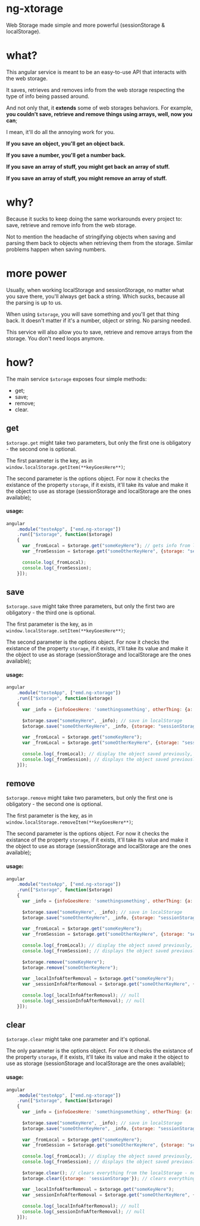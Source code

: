# ng-xtorage

Web Storage made simple and more powerful (sessionStorage & localStorage).

# what?

This angular service is meant to be an easy-to-use API that interacts with the web storage.

It saves, retrieves and removes info from the web storage respecting the type of info being passed around.

And not only that, it **extends** some of web storages behaviors. For example, **you couldn't save, retrieve and remove things using arrays, well, now you can**;

I mean, it'll do all the annoying work for you. 

**If you save an object, you'll get an object back.**

**If you save a number, you'll get a number back.**

**If you save an array of stuff, you might get back an array of stuff.**

**If you save an array of stuff, you might remove an array of stuff.**


# why?

Because it sucks to keep doing the same workarounds every project to: save, retrieve and remove info from the web storage.

Not to mention the headache of stringifying objects when saving and parsing them back to objects when retrieving them from the storage. Similar problems happen when saving numbers.


# more power

Usually, when working localStorage and sessionStorage, no matter what you save there, you'll always get back a string. Which sucks, because all the parsing is up to us. 

When using ```$xtorage```, you will save something and you'll get that thing back. It doesn't matter if it's a number, object or string. No parsing needed.

This service will also allow you to save, retrieve and remove arrays from the storage. You don't need loops anymore.


# how?

The main service ```$xtorage``` exposes four simple methods:

- get;
- save;
- remove;
- clear.


## get

```$xtorage.get``` might take two parameters, but only the first one is obligatory - the second one is optional.  

The first parameter is the key, as in ```window.localStorage.getItem(**keyGoesHere**)```;

The second parameter is the options object. For now it checks the existance of the property ```storage```, if it exists, it'll take its value and make it the object to use as storage (sessionStorage and localStorage are the ones available);

#### usage:

  ```javascript
  angular
      .module("testeApp", ["emd.ng-xtorage"])
      .run(["$xtorage", function($xtorage)
      {
        var _fromLocal = $xtorage.get("someKeyHere"); // gets info from localStorage
        var _fromSession = $xtorage.get("someOtherKeyHere", {storage: "sessionStorage"}); // gets info from sessionStorage
        
        console.log(_fromLocal);
        console.log(_fromSession);
      }]);
  ```    
  

## save

```$xtorage.save``` might take three parameters, but only the first two are obligatory - the third one is optional.

The first parameter is the key, as in ```window.localStorage.setItem(**keyGoesHere**)```;

The second parameter is the options object. For now it checks the existance of the property ```storage```, if it exists, it'll take its value and make it the object to use as storage (sessionStorage and localStorage are the ones available);

#### usage:

  ```javascript
  angular
      .module("testeApp", ["emd.ng-xtorage"])
      .run(["$xtorage", function($xtorage)
      {
        var _info = {infoGoesHere: 'somethingsomething', otherThing: {a: true}};
      
        $xtorage.save("someKeyHere", _info); // save in localStorage
        $xtorage.save("someOtherKeyHere", _info, {storage: "sessionStorage"}); // saves in sessionStorage
        
        var _fromLocal = $xtorage.get("someKeyHere");
        var _fromLocal = $xtorage.get("someOtherKeyHere", {storage: "sessionStorage"});
        
        console.log(_fromLocal); // display the object saved previously, not a string
        console.log(_fromSession); // displays the object saved previously, not a string
      }]);
  ```    

## remove

```$xtorage.remove``` might take two parameters, but only the first one is obligatory - the second one is optional.

The first parameter is the key, as in ```window.localStorage.removeItem(**keyGoesHere**)```;

The second parameter is the options object. For now it checks the existance of the property ```storage```, if it exists, it'll take its value and make it the object to use as storage (sessionStorage and localStorage are the ones available);

#### usage:

  ```javascript
  angular
      .module("testeApp", ["emd.ng-xtorage"])
      .run(["$xtorage", function($xtorage)
      {
        var _info = {infoGoesHere: 'somethingsomething', otherThing: {a: true}};
      
        $xtorage.save("someKeyHere", _info); // save in localStorage
        $xtorage.save("someOtherKeyHere", _info, {storage: "sessionStorage"}); // saves in sessionStorage
        
        var _fromLocal = $xtorage.get("someKeyHere");
        var _fromSession = $xtorage.get("someOtherKeyHere", {storage: "sessionStorage"});
        
        console.log(_fromLocal); // display the object saved previously, not a string
        console.log(_fromSession); // displays the object saved previously, not a string
        
        $xtorage.remove("someKeyHere");
        $xtorage.remove("someOtherKeyHere");
        
        var _localInfoAfterRemoval = $xtorage.get("someKeyHere");
        var _sessionInfoAfterRemoval = $xtorage.get("someOtherKeyHere", {storage: "sessionStorage"});
        
        console.log(_localInfoAfterRemoval); // null
        console.log(_sessionInfoAfterRemoval); // null
      }]);
  ```    

## clear

```$xtorage.clear``` might take one parameter and it's optional.

The only parameter is the options object. For now it checks the existance of the property ```storage```, if it exists, it'll take its value and make it the object to use as storage (sessionStorage and localStorage are the ones available);

#### usage:

  ```javascript
  angular
      .module("testeApp", ["emd.ng-xtorage"])
      .run(["$xtorage", function($xtorage)
      {
        var _info = {infoGoesHere: 'somethingsomething', otherThing: {a: true}};
      
        $xtorage.save("someKeyHere", _info); // save in localStorage
        $xtorage.save("someOtherKeyHere", _info, {storage: "sessionStorage"}); // saves in sessionStorage
        
        var _fromLocal = $xtorage.get("someKeyHere");
        var _fromSession = $xtorage.get("someOtherKeyHere", {storage: "sessionStorage"});
        
        console.log(_fromLocal); // display the object saved previously, not a string
        console.log(_fromSession); // displays the object saved previously, not a string
        
        $xtorage.clear(); // clears everything from the localStorage - no need for keys
        $xtorage.clear({storage: 'sessionStorage'}); // clears everything from sessionStorage 
        
        var _localInfoAfterRemoval = $xtorage.get("someKeyHere");
        var _sessionInfoAfterRemoval = $xtorage.get("someOtherKeyHere", {storage: "sessionStorage"});
        
        console.log(_localInfoAfterRemoval); // null
        console.log(_sessionInfoAfterRemoval); // null
      }]);
  ```
